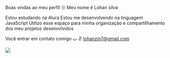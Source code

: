 Boas vindas ao meu perfil ㋡
Meu nome é Lohan silva

Estou estudando na Alura
Estou me desenvolvendo na linguagem JavaScript
Utilizo esse espaço para minha organização e compartilhamento dos meu projetos desenvolvidos

Você entrar em contato comigo ت ✌ 
lohanzin7@gmail.com

![](https://media.giphy.com/media/iDa9mC3QtMvP7KXHDN/giphy.gif)




